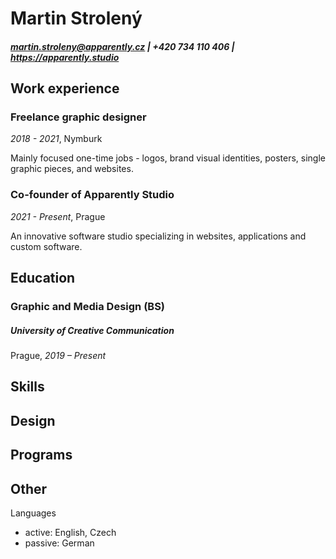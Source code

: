 # Martin Strolený

##### martin.stroleny@apparently.cz | +420 734 110 406 | https://apparently.studio

## Work experience

### Freelance graphic designer
*2018 - 2021*, Nymburk

Mainly focused one-time jobs - logos, brand visual identities, posters, single graphic pieces, and websites.

### Co-founder of Apparently Studio
*2021 - Present*, Prague

An innovative software studio specializing in websites, applications and custom software.

## Education

### Graphic and Media Design (BS)

##### University of Creative Communication
Prague, *2019 – Present*

## Skills
Design
- 

Programs
- 

Other
- 

Languages
- active: English, Czech
- passive: German
